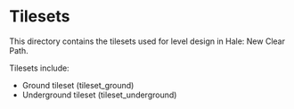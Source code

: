 # Tilesets

This directory contains the tilesets used for level design in Hale: New Clear Path.

Tilesets include:
- Ground tileset (tileset_ground)
- Underground tileset (tileset_underground)